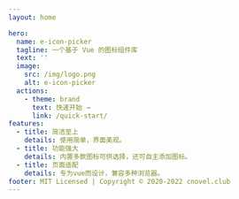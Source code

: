 ```yaml
---
layout: home

hero:
  name: e-icon-picker
  tagline: 一个基于 Vue 的图标组件库
  text: ''
  image:
    src: /img/logo.png
    alt: e-icon-picker
  actions:
    - theme: brand
      text: 快速开始 →
      link: /quick-start/
features:
  - title: 简洁至上
    details: 使用简单，界面美观。
  - title: 功能强大
    details: 内置多款图标可供选择，还可自主添加图标。
  - title: 页面适配
    details: 专为vue而设计，兼容多种浏览器。
footer: MIT Licensed | Copyright © 2020-2022 cnovel.club
---
```

